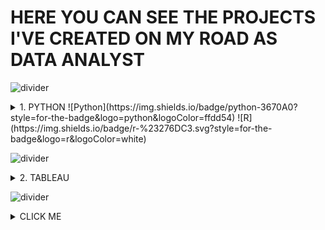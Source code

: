 # HERE YOU CAN SEE THE PROJECTS I'VE CREATED  ON MY ROAD AS DATA ANALYST
![divider](https://user-images.githubusercontent.com/7065401/52071924-c003ad80-2562-11e9-8297-1c6595f8a7ff.png)
<details><summary> 1. PYTHON ![Python](https://img.shields.io/badge/python-3670A0?style=for-the-badge&logo=python&logoColor=ffdd54) ![R](https://img.shields.io/badge/r-%23276DC3.svg?style=for-the-badge&logo=r&logoColor=white) </summary>
<p>

#### [1. Building a dataset from files published on a website](https://github.com/lilqasr/Projects/tree/main/Projects_list/Python/Building%20dataset%20from%20website)
   
</p>
</details>

![divider](https://user-images.githubusercontent.com/7065401/52071924-c003ad80-2562-11e9-8297-1c6595f8a7ff.png)

<details><summary> 2. TABLEAU</summary>
<p>

#### [1. Tableau Public profile](https://public.tableau.com/app/profile/lilqasr88)
#### [2. Others](https://public.tableau.com/app/profile/ep2ea)
</p>
</details>

![divider](https://user-images.githubusercontent.com/7065401/52071924-c003ad80-2562-11e9-8297-1c6595f8a7ff.png)

<details><summary>CLICK ME</summary>
<p>

#### We can hide anything, even code!

```ruby
   puts "Hello World"
```

</p>
</details>

